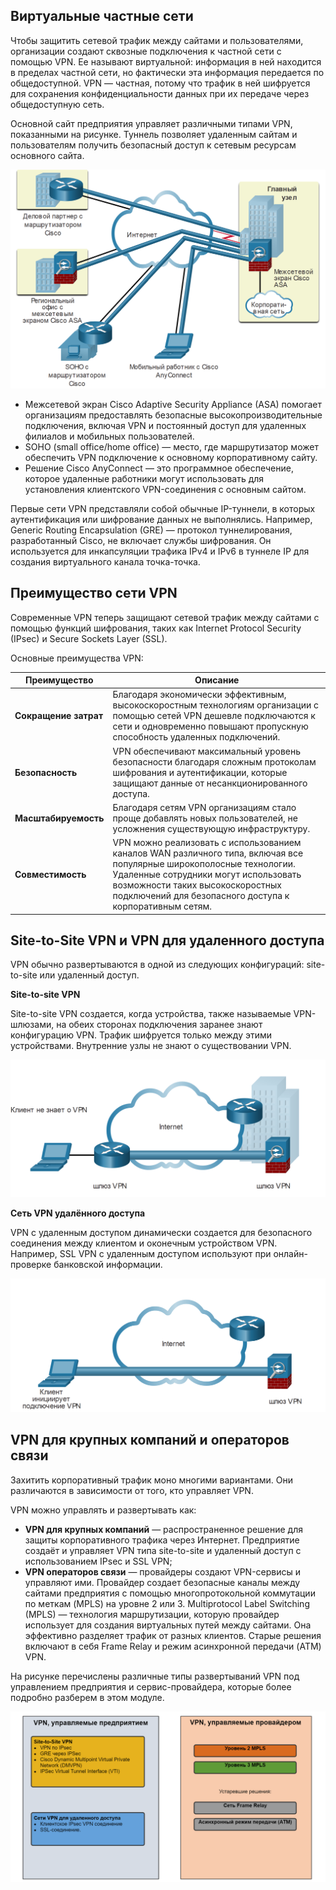 <!-- 8.1.1 -->
## Виртуальные частные сети

Чтобы защитить сетевой трафик между сайтами и пользователями, организации создают сквозные подключения к частной сети с помощью VPN. Ее называют виртуальной: информация в ней находится в пределах частной сети, но фактически эта информация передается по общедоступной. VPN — частная, потому что трафик в ней шифруется для сохранения конфиденциальности данных при их передаче через общедоступную сеть.

Основной сайт предприятия управляет различными типами VPN, показанными на рисунке. Туннель позволяет удаленным сайтам и пользователям получить безопасный доступ к сетевым ресурсам основного сайта.

![](./assets/8.1.1.png)
<!-- /courses/ensa-dl/ae8e8c8a-34fd-11eb-ba19-f1886492e0e4/aeb59c80-34fd-11eb-ba19-f1886492e0e4/assets/c666b650-1c46-11ea-af56-e368b99e9723.svg -->

* Межсетевой экран Cisco Adaptive Security Appliance (ASA) помогает организациям предоставлять безопасные высокопроизводительные подключения, включая VPN и постоянный доступ для удаленных филиалов и мобильных пользователей.
* SOHO (small office/home office) — место, где маршрутизатор может обеспечить VPN подключение к основному корпоративному сайту.
* Решение Cisco AnyConnect — это программное обеспечение, которое удаленные работники могут использовать для установления клиентского VPN-соединения с основным сайтом.

<!--
Основной сайт предприятия управляет различными типами VPN, показанными на рисунке. На главном сайте показан межсетевой экран Cisco ASA, подключенный к корпоративной сети. Он соединяется через Интернет с маршрутизатором Cisco для бизнес-партнеров, межсетевым экраном Cisco ASA для региональных офисов, маршрутизатором Cisco для SOHO и с мобильным работником, удаленно подключающемуся через Cisco AnyConnect.
-->

Первые сети VPN представляли собой обычные IP-туннели, в которых аутентификация или шифрование данных не выполнялись. Например, Generic Routing Encapsulation (GRE) — протокол туннелирования, разработанный Cisco, не включает службы шифрования. Он используется для инкапсуляции трафика IPv4 и IPv6 в туннеле IP для создания виртуального канала точка-точка.

<!-- 8.1.2 -->
## Преимущество сети VPN

Современные VPN теперь защищают сетевой трафик между сайтами с помощью функций шифрования, таких как Internet Protocol Security (IPsec) и Secure Sockets Layer (SSL).

Основные преимущества VPN:

| **Преимущество** | **Описание** |
| --- | --- |
| **Сокращение затрат** | Благодаря экономически эффективным, высокоскоростным технологиям организации с помощью сетей VPN дешевле подключаются к сети и одновременно повышают пропускную способность удаленных подключений. |
| **Безопасность** | VPN обеспечивают максимальный уровень безопасности благодаря сложным протоколам шифрования и аутентификации, которые защищают данные от несанкционированного доступа. |
| **Масштабируемость** | Благодаря сетям VPN организациям стало проще добавлять новых пользователей, не усложнения существующую инфраструктуру. |
| **Совместимость** | VPN можно реализовать с использованием каналов WAN различного типа, включая все популярные широкополосные технологии. Удаленные сотрудники могут использовать возможности таких высокоскоростных подключений для безопасного доступа к корпоративным сетям. |

<!-- 8.1.3 -->
## Site-to-Site VPN и VPN для удаленного доступа

VPN обычно развертываются в одной из следующих конфигураций: site-to-site или удаленный доступ.

**Site-to-site VPN**

Site-to-site VPN создается, когда устройства, также называемые VPN-шлюзами, на обеих сторонах подключения заранее знают конфигурацию VPN. Трафик шифруется только между этими устройствами. Внутренние узлы не знают о существовании VPN.

![](./assets/8.1.3-1.png)
<!-- /courses/ensa-dl/ae8e8c8a-34fd-11eb-ba19-f1886492e0e4/aeb59c80-34fd-11eb-ba19-f1886492e0e4/assets/c667a0b0-1c46-11ea-af56-e368b99e9723.svg -->

<!--
На рисунке показано VPN-соединение типа site-to-site. Клиентский ноутбук подключается к сетевому шлюзу VPN, показанному как маршрутизатор. Шлюз VPN подключен через Интернет, который изображен как облако, к другому шлюзу VPN, показанному как межсетевой экран ASA.
-->

**Сеть VPN удалённого доступа**

VPN с удаленным доступом динамически создается для безопасного соединения между клиентом и оконечным устройством VPN. Например, SSL VPN с удаленным доступом используют при онлайн-проверке банковской информации.

![](./assets/8.1.3-2.png)
<!-- /courses/ensa-dl/ae8e8c8a-34fd-11eb-ba19-f1886492e0e4/aeb59c80-34fd-11eb-ba19-f1886492e0e4/assets/c66815e0-1c46-11ea-af56-e368b99e9723.svg -->

<!-- 8.1.4 -->
## VPN для крупных компаний и операторов связи

Захитить корпоративный трафик моно многими вариантами. Они различаются в зависимости от того, кто управляет VPN.

VPN можно управлять и развертывать как: 

* **VPN для крупных компаний** — распространенное решение для защиты корпоративного трафика через Интернет. Предприятие создаёт и управляет VPN типа site-to-site и удаленный доступ с использованием IPsec и SSL VPN;
* **VPN операторов связи** — провайдеры создают VPN-сервисы и управляют ими. Провайдер создает безопасные каналы между сайтами предприятия с помощью многопротокольной коммутации по меткам (MPLS) на уровне 2 или 3. Multiprotocol Label Switching (MPLS) — технология маршрутизации, которую провайдер использует для создания виртуальных путей между сайтами. Она эффективно разделяет трафик от разных клиентов. Старые решения включают в себя Frame Relay и режим асинхронной передачи (ATM) VPN.

На рисунке перечислены различные типы развертываний VPN под управлением предприятия и сервис-провайдера, которые более подробно разберем в этом модуле.

![](./assets/8.1.4.png)
<!-- /courses/ensa-dl/ae8e8c8a-34fd-11eb-ba19-f1886492e0e4/aeb59c80-34fd-11eb-ba19-f1886492e0e4/assets/c6688b12-1c46-11ea-af56-e368b99e9723.svg -->

<!--
В двух столбцах перечислены различные типы развертываний VPN, управляемых предприятием и сервис-провайдером. В столбце VPN, управляемые предприятием, VPN типа Site-to-site это: IPsec VPN, GRE over IPsec, Cisco Dynamic Multipoint Virtual Private Network (DMVPN), и IPsec Virtual Tunnel Interface (VTI). VPN для удаленного доступа: клиентское VPN-соединение IPsec и Бесклиентное SSL-соединение. В столбце VPN-сервисы, управляемые провайдером, указаны MPLS уровня 2 и 3, а устаревшими решениями являются Frame Relay и режим асинхронной передачи (ATM).
-->

<!-- 8.1.5 -->
<!-- quiz -->

